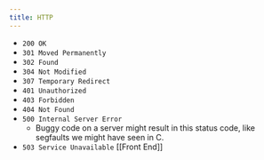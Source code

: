 ```yaml
---
title: HTTP
---
```

-   `200 OK`
-   `301 Moved Permanently`
-   `302 Found`
-   `304 Not Modified`
-   `307 Temporary Redirect`
-   `401 Unauthorized`
-   `403 Forbidden`
-   `404 Not Found`
-   `500 Internal Server Error`
    -   Buggy code on a server might result in this status code, like segfaults we might have seen in C.
-   `503 Service Unavailable`
[[Front End]]